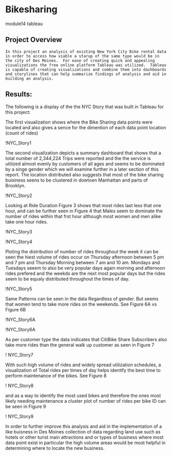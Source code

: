 # Bikesharing
 module14 tableau

## Project Overview

	In this project an analysis of existing New York City Bike rental data in order to access how viable a starup of the same type would be in the city of Des Moines.  For ease of creating quick and appealing visualizations the free online platform Tableau was utilized.  Tableau is capable of creating visualizations and combine them into dashboards and storylines that can help summarize findings of analysis and aid in building an analysis.  

## Results:
   The following is a display of the the NYC Story that was built in Tableau for this project:

The first visualization shows where the Bike Sharing data points were located and also gives a sence for the dimention of each data point location (count of rides)

!NYC_Story1

The second visualization depicts a summary dashboard that shows that a total number of 2,344,224 Trips were reported and the the service is utilized almost evenly by customers of all ages and seems to be dominated by a singe gender which we will examine further in a later section of this report.  The location distributed also suggests that most of the bike sharing buisiness seens to be clustered in dowtoen Manhattan and parts of Brooklyn.  

!NYC_Story2

Looking at Ride Duration Figure 3 shows that most rides last less that one hour, and can be further seen in Figure 4 that Males seem to dominate the number of rides within that frst hour although most women and men alike take one hour rides.

!NYC_Story3

!NYC_Story4


Ploting the distribution of number of rides throughout the week it can be seen the hiest volume of rides occur on Thursday afternoon between 5 pm and 7 pm and Thursday Morning between 7 am and 10 am.  Mondays and Tuesdays seeem to also be very popular days again morning and afternoon rides prefered and the weekds are the next most popular days but the rides seem to be equaly distributed throughout the times of day.

!NYC_Story5

Same Patterns can be seen in the data Regardless of gender. But seems that women tend to take more rides on the weekends.  See Figure 6A vs Figure 6B

!NYC_Story6A

!NYC_Story6A

As per customer type the data indicates that CitiBike Share Subscribers also take more rides than the general walk up customer as seen in Figure 7

! NYC_Story7

With such high volume of rides and widely spread utilization schedules, a visualization of Total rides per times of day helps identify the best time to perform maintenance of the bikes. See Figure 8

! NYC_Story8

and as a way to identify the most used bikes and therefore the ones most likely needing maintenance a cluster plot of number of rides per bike ID can be seen in Figure 9

! NYC_Story9

In order to further improve this analysis and aid in the implementation of a like buisness in Des Moines collection of data regarding land use such as hotels or other turist main attractions and or types of business where most data point exist in particular the high volume areas would be most helpful in determining where to locate the new business.  

